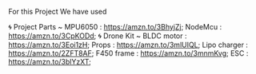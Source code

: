 For this Project We have used


🌀 Project Parts ~
MPU6050 :  https://amzn.to/3BhyjZj;
NodeMcu :  https://amzn.to/3CpKODd;
🌀 Drone Kit ~
BLDC motor :  https://amzn.to/3Eoi1zH;
Props :  https://amzn.to/3mlUIQL;
Lipo charger :  https://amzn.to/2ZFT8AF;
F450 frame :  https://amzn.to/3mnmKvg;
ESC :  https://amzn.to/3blYzXT;
